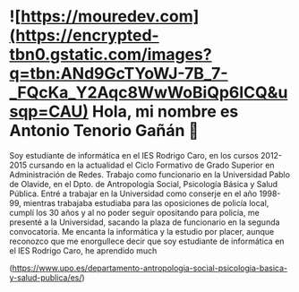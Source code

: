 # ![https://mouredev.com](https://encrypted-tbn0.gstatic.com/images?q=tbn:ANd9GcTYoWJ-7B_7-_FQcKa_Y2Aqc8WwWoBiQp6ICQ&usqp=CAU) Hola, mi nombre es Antonio Tenorio Gañán 👋
Soy estudiante de informática en el IES Rodrigo Caro, en los cursos 2012-2015 cursando en la actualidad el Ciclo Formativo de Grado Superior en Administración de Redes.
Trabajo como funcionario en la Universidad Pablo de Olavide, en el Dpto. de Antropología Social, Psicología Básica y Salud Pública. Entré a trabajar en la Universidad como conserje en el año 1998-99, mientras trabajaba estudiaba para las oposiciones de policía local, cumplí los 30 años y al no poder seguir opositando para policía, me presenté a la Universidad, sacando la plaza de funcionario en la segunda convocatoria.
Me encanta la informática y la estudio por placer, aunque reconozco que me enorgullece decir que soy estudiante de informática en el IES Rodrigo Caro, he aprendido much


(https://www.upo.es/departamento-antropologia-social-psicologia-basica-y-salud-publica/es/)


